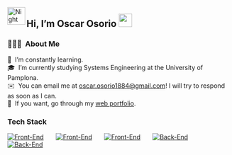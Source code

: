 <img alt="Night Coding" src="./assets/Hand%20Wave.gif" width='40' align="left"/><h2>Hi, I’m Oscar Osorio <img src = "https://raw.githubusercontent.com/MartinHeinz/MartinHeinz/master/wave.gif" width = 30px></h2>

### 👨🏻‍💻 &nbsp;About Me
🌱 &nbsp;I’m constantly learning.\
🎓 &nbsp;I’m currently studying Systems Engineering at the University of Pamplona.\
✉️ &nbsp;You can email me at oscar.osorio1884@gmail.com! I will try to respond as soon as I can.\
📄 &nbsp;If you want, go through my [web portfolio](https://oscarosorio-dev.vercel.app).
<br/>

### Tech Stack
 
[![Front-End](https://skillicons.dev/icons?i=js,ts,py,java)](https://skillicons.dev) &nbsp;&nbsp;&nbsp;&nbsp;&nbsp; 
[![Front-End](https://skillicons.dev/icons?i=react)](https://skillicons.dev) &nbsp;&nbsp;&nbsp;&nbsp;&nbsp; 
[![Front-End](https://skillicons.dev/icons?i=tailwind,scss,bootstrap)](https://skillicons.dev) &nbsp;&nbsp;&nbsp;&nbsp;&nbsp; 
[![Back-End](https://skillicons.dev/icons?i=mongodb,postgres)](https://skillicons.dev) &nbsp;&nbsp;&nbsp;&nbsp;&nbsp; 
[![Back-End](https://skillicons.dev/icons?i=nodejs,spring,express)](https://skillicons.dev) &nbsp;&nbsp;&nbsp;&nbsp;&nbsp; 
